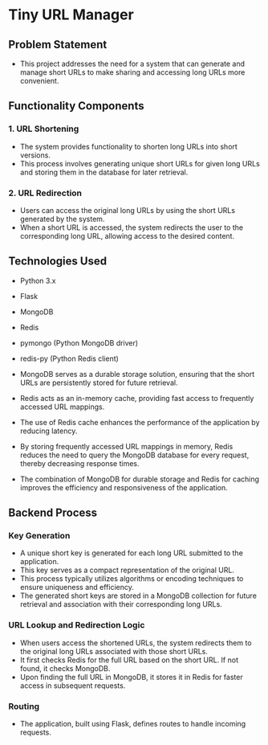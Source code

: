 # Tiny URL Manager

## Problem Statement

- This project addresses the need for a system that can generate and manage short URLs to make sharing and accessing long URLs more convenient.

## Functionality Components

### 1. URL Shortening

 - The system provides functionality to shorten long URLs into short versions. 
 - This process involves generating unique short URLs for given long URLs and storing them in the database for later retrieval.

### 2. URL Redirection

 - Users can access the original long URLs by using the short URLs generated by the system. 
 - When a short URL is accessed, the system redirects the user to the corresponding long URL, allowing access to the desired content.

## Technologies Used

- Python 3.x
- Flask
- MongoDB
- Redis
- pymongo (Python MongoDB driver)
- redis-py (Python Redis client)

 - MongoDB serves as a durable storage solution, ensuring that the short URLs are persistently stored for future retrieval. 
 - Redis acts as an in-memory cache, providing fast access to frequently accessed URL mappings.
 - The use of Redis cache enhances the performance of the application by reducing latency. 
 - By storing frequently accessed URL mappings in memory, Redis reduces the need to query the MongoDB database for every request, thereby decreasing response times.
 - The combination of MongoDB for durable storage and Redis for caching improves the efficiency and responsiveness of the application.

## Backend Process

### Key Generation

 - A unique short key is generated for each long URL submitted to the application. 
 - This key serves as a compact representation of the original URL. 
 - This process typically utilizes algorithms or encoding techniques to ensure uniqueness and efficiency. 
 - The generated short keys are stored in a MongoDB collection for future retrieval and association with their corresponding long URLs.

### URL Lookup and Redirection Logic

 - When users access the shortened URLs, the system redirects them to the original long URLs associated with those short URLs.
 - It first checks Redis for the full URL based on the short URL. If not found, it checks MongoDB.
 - Upon finding the full URL in MongoDB, it stores it in Redis for faster access in subsequent requests.

### Routing

 - The application, built using Flask, defines routes to handle incoming requests.

